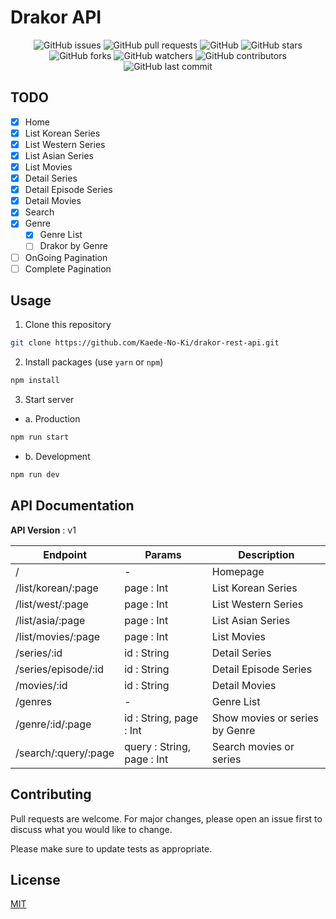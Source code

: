 # Drakor API

<p align="center">
<img alt="GitHub issues" src="https://img.shields.io/github/issues/Kaede-No-Ki/drakor-rest-api">
<img alt="GitHub pull requests" src="https://img.shields.io/github/issues-pr/Kaede-No-Ki/drakor-rest-api">
<img alt="GitHub" src="https://img.shields.io/github/license/Kaede-No-Ki/drakor-rest-api"> 
<img alt="GitHub stars" src="https://img.shields.io/github/stars/Kaede-No-Ki/drakor-rest-api">
<img alt="GitHub forks" src="https://img.shields.io/github/forks/Kaede-No-Ki/drakor-rest-api">
<img alt="GitHub watchers" src="https://img.shields.io/github/watchers/Kaede-No-Ki/drakor-rest-api">
<img alt="GitHub contributors" src="https://img.shields.io/github/contributors/Kaede-No-Ki/drakor-rest-api">
<img alt="GitHub last commit" src="https://img.shields.io/github/last-commit/Kaede-No-Ki/drakor-rest-api">
</p>

## TODO

- [x] Home
- [x] List Korean Series
- [x] List Western Series
- [x] List Asian Series
- [x] List Movies
- [x] Detail Series
- [x] Detail Episode Series
- [x] Detail Movies
- [x] Search
- [x] Genre
  - [x] Genre List
  - [ ] Drakor by Genre
- [ ] OnGoing Pagination
- [ ] Complete Pagination

## Usage

1. Clone this repository

```bash
git clone https://github.com/Kaede-No-Ki/drakor-rest-api.git
```

2. Install packages (use `yarn` or `npm`)

```bash
npm install
```

3. Start server

- a. Production

```bash
npm run start
```

- b. Development

```bash
npm run dev
```

## API Documentation

**API Version** : v1

| Endpoint             | Params                     | Description                    |
| -------------------- | -------------------------- | ------------------------------ |
| /                    | -                          | Homepage                       |
| /list/korean/:page   | page : Int                 | List Korean Series             |
| /list/west/:page     | page : Int                 | List Western Series            |
| /list/asia/:page     | page : Int                 | List Asian Series              |
| /list/movies/:page   | page : Int                 | List Movies                    |
| /series/:id          | id : String                | Detail Series                  |
| /series/episode/:id  | id : String                | Detail Episode Series          |
| /movies/:id          | id : String                | Detail Movies                  |
| /genres              | -                          | Genre List                     |
| /genre/:id/:page     | id : String, page : Int    | Show movies or series by Genre |
| /search/:query/:page | query : String, page : Int | Search movies or series        |

## Contributing

Pull requests are welcome. For major changes, please open an issue first to discuss what you would like to change.

Please make sure to update tests as appropriate.

## License

[MIT](https://github.com/Kaede-No-Ki/drakor-rest-api/blob/master/LICENSE)
